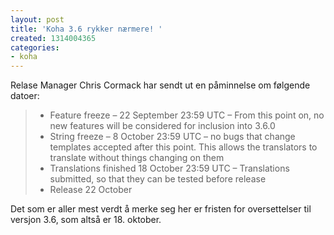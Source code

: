 ```yaml
---
layout: post
title: 'Koha 3.6 rykker nærmere! '
created: 1314004365
categories:
- koha
---
```

<p>Relase Manager Chris Cormack har sendt ut en påminnelse om følgende datoer:</p>
<blockquote>
<ul>
<li>Feature freeze – 22 September 23:59 UTC – From this point on, no new features will be considered for inclusion into 3.6.0</li>
<li>String freeze – 8 October 23:59 UTC – no bugs that change templates accepted after this point. This allows the translators to translate without things changing on them</li>
<li>Translations finished 18 October 23:59 UTC – Translations submitted, so that they can be tested before release</li>
<li>Release 22 October</li>
</ul>
</blockquote>
<p>Det som er aller mest verdt å merke seg her er fristen for oversettelser til versjon 3.6, som altså er 18. oktober.</p>
